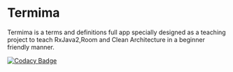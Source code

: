 # Termima
Termima is a terms and definitions full app specially designed as a teaching project to teach RxJava2,Room and Clean Architecture in a beginner friendly manner.

[![Codacy Badge](https://app.codacy.com/project/badge/Grade/80eafb06d8ab4964b2b6e5d709d8fd47)](https://www.codacy.com/manual/Oclemy/Termima?utm_source=github.com&amp;utm_medium=referral&amp;utm_content=Oclemy/Termima&amp;utm_campaign=Badge_Grade)
